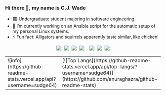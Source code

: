 ### Hi there 👋, my name is C.J. Wade

- 🏛️ Undergraduate student majoring in software engineering.
- 🔭 I’m currently working on an Ansible script for the automatic setup of my personal Linux systems.
- ⚡ Fun fact: Alligators and squirrels apparently taste similar, like chicken!

<!--
**sudge64/sudge64** is a ✨ _special_ ✨ repository because its `README.md` (this file) appears on your GitHub profile.

Here are some ideas to get you started:

- 🔭 I’m currently working on ...
- 🌱 I’m currently learning ...
- 👯 I’m looking to collaborate on ...
- 🤔 I’m looking for help with ...
- 💬 Ask me about ...
- 📫 How to reach me: ...
- 😄 Pronouns: ...
- ⚡ Fun fact: ...
- ✨ Personal website: https://www.cj-wade.com
-->
<div align="center">
<table border="0">
<td>
    ![info](https://github-readme-stats.vercel.app/api?username=sudge64)
</td>
<td>
    [![Top Langs](https://github-readme-stats.vercel.app/api/top-langs/?username=sudge64)](https://github.com/anuraghazra/github-readme-stats)
</td>
<p align="left"><strong><samp></samp></strong></p><p align="center">
    <samp>
      <img src="https://img.shields.io/badge/-C-blue?&style=for-the-badge&logo=c&logoColor=white">
      <img src="https://img.shields.io/badge/-C%2B%2B-blue?&style=for-the-badge&logo=c%2B%2B&logoColor=white">
      <img src="https://img.shields.io/badge/-Java-red?&style=for-the-badge&logo=oracle%logoColor=white">
      <img src="https://img.shields.io/badge/-python-blue?&style=for-the-badge&logo=python&logoColor=white">
      <img src+"https://img.shields.io/badge/-html5-orange?&style=for-the-badge&logo=html5&logoColor=white">
      <img src="https://img.shields.io/badge/-markdown-black?&style=for-the-badge&logo=markdown&logoColor=white">
      <img src="https://img.shields.io/badge/-vscode-blue?&style=for-the-badge&logo=visual-studio-code&logoColor=white">
      <img src="https://img.shields.io/badge/-visual%20studio-purple?&style=for-the-badge&logo=visual-studio&logoColor=white">
    </samp>
    <br>
</p><p align="right"><strong><samp></samp></strong></p>
